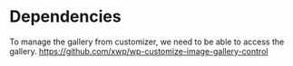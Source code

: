 # Dependencies

To manage the gallery from customizer, we need to be able to access the gallery.
https://github.com/xwp/wp-customize-image-gallery-control